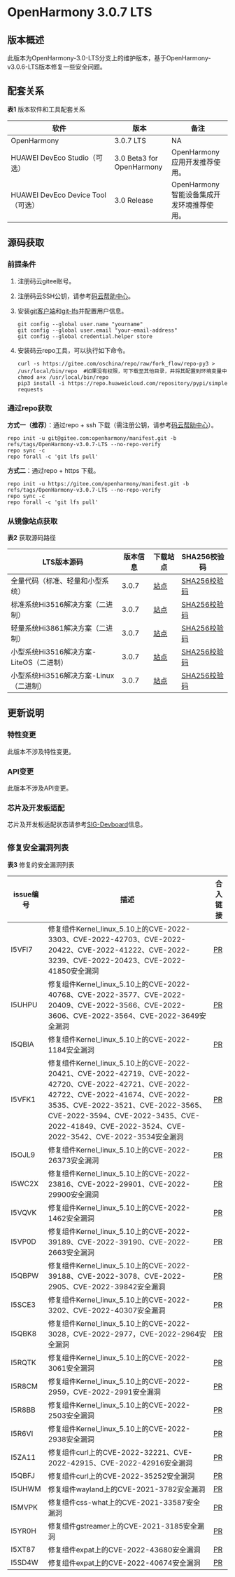 # OpenHarmony 3.0.7 LTS


## 版本概述

此版本为OpenHarmony-3.0-LTS分支上的维护版本，基于OpenHarmony-v3.0.6-LTS版本修复一些安全问题。


## 配套关系

  **表1** 版本软件和工具配套关系

| 软件 | 版本 | 备注 |
| -------- | -------- | -------- |
| OpenHarmony | 3.0.7&nbsp;LTS | NA |
| HUAWEI&nbsp;DevEco&nbsp;Studio（可选） | 3.0 Beta3 for OpenHarmony | OpenHarmony应用开发推荐使用。 |
| HUAWEI&nbsp;DevEco&nbsp;Device&nbsp;Tool（可选） | 3.0 Release | OpenHarmony智能设备集成开发环境推荐使用。 |


## 源码获取


### 前提条件

1. 注册码云gitee账号。

2. 注册码云SSH公钥，请参考[码云帮助中心](https://gitee.com/help/articles/4191)。

3. 安装[git客户端](https://gitee.com/link?target=https%3A%2F%2Fgit-scm.com%2Fbook%2Fzh%2Fv2%2F%25E8%25B5%25B7%25E6%25AD%25A5-%25E5%25AE%2589%25E8%25A3%2585-Git)和[git-lfs](https://gitee.com/vcs-all-in-one/git-lfs?_from=gitee_search#downloading)并配置用户信息。
   
   ```
   git config --global user.name "yourname"
   git config --global user.email "your-email-address"
   git config --global credential.helper store
   ```

4. 安装码云repo工具，可以执行如下命令。
   
   ```
   curl -s https://gitee.com/oschina/repo/raw/fork_flow/repo-py3 > /usr/local/bin/repo  #如果没有权限，可下载至其他目录，并将其配置到环境变量中chmod a+x /usr/local/bin/repo
   pip3 install -i https://repo.huaweicloud.com/repository/pypi/simple requests
   ```


### 通过repo获取

**方式一（推荐）**：通过repo + ssh 下载（需注册公钥，请参考[码云帮助中心](https://gitee.com/help/articles/4191)）。


```
repo init -u git@gitee.com:openharmony/manifest.git -b refs/tags/OpenHarmony-v3.0.7-LTS --no-repo-verify
repo sync -c
repo forall -c 'git lfs pull'
```

**方式二**：通过repo + https 下载。


```
repo init -u https://gitee.com/openharmony/manifest.git -b refs/tags/OpenHarmony-v3.0.7-LTS --no-repo-verify
repo sync -c
repo forall -c 'git lfs pull'
```


### 从镜像站点获取

  **表2** 获取源码路径

| **LTS版本源码** | **版本信息** | **下载站点** | **SHA256校验码** |
| -------- | -------- | -------- | -------- |
| 全量代码（标准、轻量和小型系统） | 3.0.7 | [站点](https://mirrors.huaweicloud.com/openharmony/os/3.0.7/code-v3.0.7-LTS.tar.gz) | [SHA256校验码](https://mirrors.huaweicloud.com/openharmony/os/3.0.7/code-v3.0.7-LTS.tar.gz.sha256) |
| 标准系统Hi3516解决方案（二进制） | 3.0.7 | [站点](https://mirrors.huaweicloud.com/openharmony/os/3.0.7/standard.tar.gz) | [SHA256校验码](https://mirrors.huaweicloud.com/openharmony/os/3.0.7/standard.tar.gz.sha256) |
| 轻量系统Hi3861解决方案（二进制） | 3.0.7 | [站点](https://mirrors.huaweicloud.com/openharmony/os/3.0.7/hispark_pegasus.tar.gz) | [SHA256校验码](https://mirrors.huaweicloud.com/openharmony/os/3.0.7/hispark_pegasus.tar.gz.sha256) |
| 小型系统Hi3516解决方案-LiteOS（二进制） | 3.0.7 | [站点](https://mirrors.huaweicloud.com/openharmony/os/3.0.7/hispark_taurus.tar.gz) | [SHA256校验码](https://mirrors.huaweicloud.com/openharmony/os/3.0.7/hispark_taurus.tar.gz.sha256) |
| 小型系统Hi3516解决方案-Linux（二进制） | 3.0.7 | [站点](https://mirrors.huaweicloud.com/openharmony/os/3.0.7/hispark_taurus_linux.tar.gz) | [SHA256校验码](https://mirrors.huaweicloud.com/openharmony/os/3.0.7/hispark_taurus_linux.tar.gz.sha256) |


## 更新说明


### 特性变更

此版本不涉及特性变更。


### API变更

此版本不涉及API变更。


### 芯片及开发板适配

芯片及开发板适配状态请参考[SIG-Devboard](https://gitee.com/openharmony/community/blob/master/sig/sig-devboard/sig_devboard_cn.md)信息。


## <sup>修复安全漏洞列表</sup>

  **表3** 修复的安全漏洞列表

| issue编号 | 描述 | 合入链接 |
| -------- | -------- | -------- |
| I5VFI7    | 修复组件Kernel_linux_5.10上的CVE-2022-3303、CVE-2022-42703、CVE-2022-20422、CVE-2022-41222、CVE-2022-3239、CVE-2022-20423、CVE-2022-41850安全漏洞 | [PR](https://gitee.com/openharmony/kernel_linux_5.10/pulls/508) |
| I5UHPU    | 修复组件Kernel_linux_5.10上的CVE-2022-40768、CVE-2022-3577、CVE-2022-20409、CVE-2022-3566、CVE-2022-3606、CVE-2022-3564、CVE-2022-3649安全漏洞 | [PR](https://gitee.com/openharmony/kernel_linux_5.10/pulls/506) |
| I5QBIA    | 修复组件Kernel_linux_5.10上的CVE-2022-1184安全漏洞           | [PR](https://gitee.com/openharmony/kernel_linux_5.10/pulls/475) |
| I5VFK1    | 修复组件Kernel_linux_5.10上的CVE-2022-20421、CVE-2022-42719、CVE-2022-42720、CVE-2022-42721、CVE-2022-42722、CVE-2022-41674、CVE-2022-3535、CVE-2022-3521、CVE-2022-3565、CVE-2022-3594、CVE-2022-3435、CVE-2022-41849、CVE-2022-3524、CVE-2022-3542、CVE-2022-3534安全漏洞 | [PR](https://gitee.com/openharmony/kernel_linux_5.10/pulls/503) |
| I5OJL9    | 修复组件Kernel_linux_5.10上的CVE-2022-26373安全漏洞          | [PR](https://gitee.com/openharmony/kernel_linux_5.10/pulls/495) |
| I5WC2X    | 修复组件Kernel_linux_5.10上的CVE-2022-23816、CVE-2022-29901、CVE-2022-29900安全漏洞 | [PR](https://gitee.com/openharmony/kernel_linux_5.10/pulls/494) |
| I5VQVK    | 修复组件Kernel_linux_5.10上的CVE-2022-1462安全漏洞           | [PR](https://gitee.com/openharmony/kernel_linux_5.10/pulls/490) |
| I5VP0D    | 修复组件Kernel_linux_5.10上的CVE-2022-39189、CVE-2022-39190、CVE-2022-2663安全漏洞 | [PR](https://gitee.com/openharmony/kernel_linux_5.10/pulls/489) |
| I5QBPW    | 修复组件Kernel_linux_5.10上的CVE-2022-39188、CVE-2022-3078、CVE-2022-2905、CVE-2022-39842安全漏洞 | [PR](https://gitee.com/openharmony/kernel_linux_5.10/pulls/481) |
| I5SCE3    | 修复组件Kernel_linux_5.10上的CVE-2022-3202、CVE-2022-40307安全漏洞 | [PR](https://gitee.com/openharmony/kernel_linux_5.10/pulls/464) |
| I5QBK8    | 修复组件Kernel_linux_5.10上的CVE-2022-3028，CVE-2022-2977，CVE-2022-2964安全漏洞 | [PR](https://gitee.com/openharmony/kernel_linux_5.10/pulls/442) |
| I5RQTK    | 修复组件Kernel_linux_5.10上的CVE-2022-3061安全漏洞           | [PR](https://gitee.com/openharmony/kernel_linux_5.10/pulls/444) |
| I5R8CM    | 修复组件Kernel_linux_5.10上的CVE-2022-2959，CVE-2022-2991安全漏洞 | [PR](https://gitee.com/openharmony/kernel_linux_5.10/pulls/436) |
| I5R8BB    | 修复组件Kernel_linux_5.10上的CVE-2022-2503安全漏洞           | [PR](https://gitee.com/openharmony/kernel_linux_5.10/pulls/435) |
| I5R6VI    | 修复组件Kernel_linux_5.10上的CVE-2022-2938安全漏洞           | [PR](https://gitee.com/openharmony/kernel_linux_5.10/pulls/434) |
| I5ZA11    | 修复组件curl上的CVE-2022-32221、CVE-2022-42915、CVE-2022-42916安全漏洞 | [PR](https://gitee.com/openharmony/third_party_curl/pulls/90) |
| I5QBFJ    | 修复组件curl上的CVE-2022-35252安全漏洞                       | [PR](https://gitee.com/openharmony/third_party_curl/pulls/85) |
| I5UHWM    | 修复组件wayland上的CVE-2021-3782安全漏洞                     | [PR](https://gitee.com/openharmony/third_party_wayland_standard/pulls/22) |
| I5MVPK    | 修复组件css-what上的CVE-2021-33587安全漏洞                   | [PR](https://gitee.com/openharmony/third_party_css-what/pulls/9) |
| I5YR0H    | 修复组件gstreamer上的CVE-2021-3185安全漏洞                   | [PR](https://gitee.com/openharmony/third_party_gstreamer/pulls/207) |
| I5XT87    | 修复组件expat上的CVE-2022-43680安全漏洞                      | [PR](https://gitee.com/openharmony/third_party_expat/pulls/22) |
| I5SD4W    | 修复组件expat上的CVE-2022-40674安全漏洞                      | [PR](https://gitee.com/openharmony/third_party_expat/pulls/19) |


